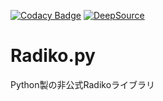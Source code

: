 [![Codacy Badge](https://api.codacy.com/project/badge/Grade/4921a4bf140a4809a9779cfb84c0778d)](https://app.codacy.com/gh/kokarare1212/Radiko.py?utm_source=github.com&utm_medium=referral&utm_content=kokarare1212/Radiko.py&utm_campaign=Badge_Grade_Settings)
[![DeepSource](https://deepsource.io/gh/kokarare1212/Radiko.py.svg/?label=active+issues&show_trend=true)](https://deepsource.io/gh/kokarare1212/Radiko.py/?ref=repository-badge)
# Radiko.py
Python製の非公式Radikoライブラリ
